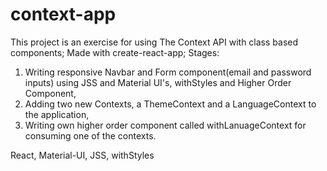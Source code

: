 # context-app

This project is an exercise for using The Context API with class based components; Made with create-react-app;
Stages: 
1. Writing responsive Navbar and Form component(email and password inputs) using JSS and Material UI's, withStyles and Higher Order Component,
2. Adding two new Contexts, a ThemeContext and a LanguageContext to the application,
3. Writing own higher order component called withLanuageContext for consuming one of the contexts.

React, Material-UI, JSS, withStyles

